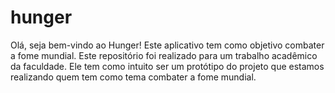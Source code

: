 # hunger
Olá, seja bem-vindo ao Hunger! Este aplicativo tem como objetivo combater a fome mundial.
Este repositório foi realizado para um trabalho acadêmico da faculdade. Ele tem como intuito ser um protótipo do projeto que estamos realizando quem tem como tema combater a fome mundial.
